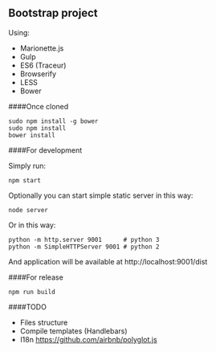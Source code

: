Bootstrap project
-----------------

Using:

 - Marionette.js
 - Gulp
 - ES6 (Traceur)
 - Browserify
 - LESS
 - Bower


####Once cloned

    sudo npm install -g bower
    sudo npm install
    bower install


####For development

Simply run:

    npm start

Optionally you can start simple static server in this way:

    node server

Or in this way:

    python -m http.server 9001      # python 3
    python -m SimpleHTTPServer 9001 # python 2

And application will be available at http://localhost:9001/dist


####For release

    npm run build


####TODO

 - Files structure
 - Compile templates (Handlebars)
 - I18n https://github.com/airbnb/polyglot.js
